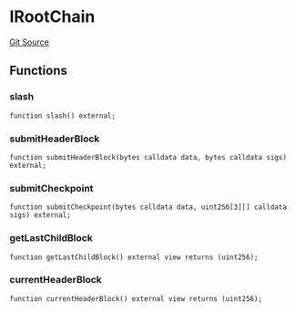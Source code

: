 # IRootChain
[Git Source](https://github.com/TOKnetwork/contracts/blob/155f729fd8db0676297384375468d4d45b8aa44e/contracts/root/IRootChain.sol)


## Functions
### slash


```solidity
function slash() external;
```

### submitHeaderBlock


```solidity
function submitHeaderBlock(bytes calldata data, bytes calldata sigs) external;
```

### submitCheckpoint


```solidity
function submitCheckpoint(bytes calldata data, uint256[3][] calldata sigs) external;
```

### getLastChildBlock


```solidity
function getLastChildBlock() external view returns (uint256);
```

### currentHeaderBlock


```solidity
function currentHeaderBlock() external view returns (uint256);
```

